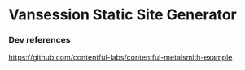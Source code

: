 # Vansession Static Site Generator

### Dev references

https://github.com/contentful-labs/contentful-metalsmith-example
